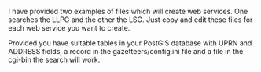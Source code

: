 I have provided two examples of files which will create web services. One searches the LLPG and the other the LSG. Just copy and edit these files for each web service you want to create.

Provided you have suitable tables in your PostGIS database with UPRN and ADDRESS fields, a record in the gazetteers/config.ini file and a file in the cgi-bin the search will work.
